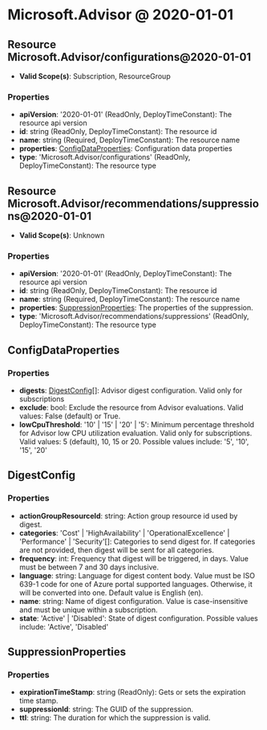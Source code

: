 # Microsoft.Advisor @ 2020-01-01

## Resource Microsoft.Advisor/configurations@2020-01-01
* **Valid Scope(s)**: Subscription, ResourceGroup
### Properties
* **apiVersion**: '2020-01-01' (ReadOnly, DeployTimeConstant): The resource api version
* **id**: string (ReadOnly, DeployTimeConstant): The resource id
* **name**: string (Required, DeployTimeConstant): The resource name
* **properties**: [ConfigDataProperties](#configdataproperties): Configuration data properties
* **type**: 'Microsoft.Advisor/configurations' (ReadOnly, DeployTimeConstant): The resource type

## Resource Microsoft.Advisor/recommendations/suppressions@2020-01-01
* **Valid Scope(s)**: Unknown
### Properties
* **apiVersion**: '2020-01-01' (ReadOnly, DeployTimeConstant): The resource api version
* **id**: string (ReadOnly, DeployTimeConstant): The resource id
* **name**: string (Required, DeployTimeConstant): The resource name
* **properties**: [SuppressionProperties](#suppressionproperties): The properties of the suppression.
* **type**: 'Microsoft.Advisor/recommendations/suppressions' (ReadOnly, DeployTimeConstant): The resource type

## ConfigDataProperties
### Properties
* **digests**: [DigestConfig](#digestconfig)[]: Advisor digest configuration. Valid only for subscriptions
* **exclude**: bool: Exclude the resource from Advisor evaluations. Valid values: False (default) or True.
* **lowCpuThreshold**: '10' | '15' | '20' | '5': Minimum percentage threshold for Advisor low CPU utilization evaluation. Valid only for subscriptions. Valid values: 5 (default), 10, 15 or 20. Possible values include: '5', '10', '15', '20'

## DigestConfig
### Properties
* **actionGroupResourceId**: string: Action group resource id used by digest.
* **categories**: 'Cost' | 'HighAvailability' | 'OperationalExcellence' | 'Performance' | 'Security'[]: Categories to send digest for. If categories are not provided, then digest will be sent for all categories.
* **frequency**: int: Frequency that digest will be triggered, in days. Value must be between 7 and 30 days inclusive.
* **language**: string: Language for digest content body. Value must be ISO 639-1 code for one of Azure portal supported languages. Otherwise, it will be converted into one. Default value is English (en).
* **name**: string: Name of digest configuration. Value is case-insensitive and must be unique within a subscription.
* **state**: 'Active' | 'Disabled': State of digest configuration. Possible values include: 'Active', 'Disabled'

## SuppressionProperties
### Properties
* **expirationTimeStamp**: string (ReadOnly): Gets or sets the expiration time stamp.
* **suppressionId**: string: The GUID of the suppression.
* **ttl**: string: The duration for which the suppression is valid.

